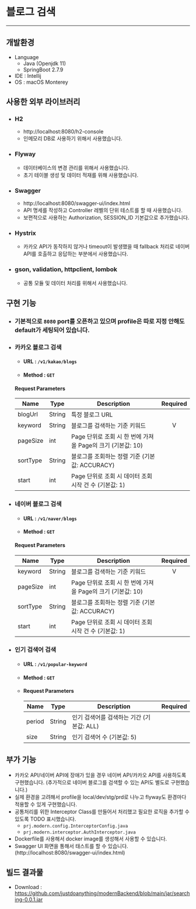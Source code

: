 # 블로그 검색

---

## 개발환경
- Language
  - Java (Openjdk 11)
  - SpringBoot 2.7.9
- IDE : Intellij
- OS : macOS Monterey

## 사용한 외부 라이브러리
- ### H2
  - http://localhost:8080/h2-console
  - 인메모리 DB로 사용하기 위해서 사용했습니다.
- ### Flyway
  - 데이터베이스의 변경 관리를 위해서 사용했습니다.
  - 초기 테이블 생성 및 데이터 적재를 위해 사용했습니다.
- ### Swagger
  - http://localhost:8080/swagger-ui/index.html
  - API 명세를 작성하고 Controller 레벨의 단위 테스트를 할 때 사용했습니다.
  - 보편적으로 사용하는 Authorization, SESSION_ID 기본값으로 추가했습니다. 
- ### Hystrix
  - 카카오 API가 동작하지 않거나 timeout이 발생했을 때 fallback 처리로 네이버 API를 호출하고 응답하는 부분에서 사용했습니다.
- ### gson, validation, httpclient, lombok
  - 공통 모듈 및 데이터 처리를 위해서 사용했습니다.

## 구현 기능
- ### 기본적으로 `8080` port를 오픈하고 있으며 profile은 따로 지정 안해도 default가 세팅되어 있습니다. 
- ### 카카오 블로그 검색
  - #### URL : `/v1/kakao/blogs`
  - #### Method : `GET`
   #### Request Parameters
 
    | Name | Type | Description | Required |
    |-----| --- | --- | :---: |
    | blogUrl | String | 특정 블로그 URL | |
    | keyword | String | 블로그를 검색하는 기준 키워드 | V |
    | pageSize | int | Page 단위로 조회 시 한 번에 가져올 Page의 크기 (기본값: 10) | |
    | sortType | String | 블로그를 조회하는 정렬 기준 (기본값: ACCURACY) | |
    | start | int | Page 단위로 조회 시 데이터 조회 시작 건 수 (기본값: 1) | |
    
- ### 네이버 블로그 검색
  - #### URL : `/v1/naver/blogs`
  - #### Method : `GET`
   #### Request Parameters
    
    | Name | Type | Description | Required |
    |-----| --- | --- | :---: |
    | keyword | String | 블로그를 검색하는 기준 키워드 | V |
    | pageSize | int | Page 단위로 조회 시 한 번에 가져올 Page의 크기 (기본값: 10) | |
    | sortType | String | 블로그를 조회하는 정렬 기준 (기본값: ACCURACY) | |
    | start | int | Page 단위로 조회 시 데이터 조회 시작 건 수 (기본값: 1) | |
    

- ### 인기 검색어 검색
  - #### URL : `/v1/popular-keyword`
  - #### Method : `GET`
  - #### Request Parameters

    | Name | Type | Description | Required |
    |-----| --- | -- | :---: |
    | period | String | 인기 검색어를 검색하는 기간 (기본값: ALL) | |
    | size | String | 인기 검색어 수 (기본값: 5) | |

## 부가 기능
- 카카오 API/네이버 API에 장애가 있을 경우 네이버 API/카카오 API를 사용하도록 구현했습니다. (추가적으로 네이버 블로그를 검색할 수 있는 API도 별도로 구현했습니다.)
- 실제 환경을 고려해서 profile을 local/dev/stg/prd로 나누고 flyway도 환경마다 적용할 수 있게 구현했습니다.
- 공통처리를 위한 Interceptor Class를 만들어서 처리했고 필요한 로직을 추가할 수 있도록 TODO 표시했습니다.
  - `prj.modern.config.InterceptorConfig.java`
  - `prj.modern.interceptor.AuthInterceptor.java`
- Dockerfile를 사용해서 docker image를 생성해서 사용할 수 있습니다.
- Swagger UI 화면을 통해서 태스트를 할 수 있습니다. (http://localhost:8080/swagger-ui/index.html)

## 빌드 결과물
- Download : https://github.com/justdoanything/modernBackend/blob/main/jar/searching-0.0.1.jar
